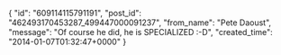  {
   "id": "609114115791191",
   "post_id": "462493170453287_499447000091237",
   "from_name": "Pete Daoust",
   "message": "Of course he did, he is SPECIALIZED :-D",
   "created_time": "2014-01-07T01:32:47+0000"
 }
